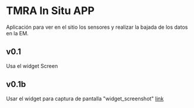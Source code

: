 # TMRA In Situ APP

Aplicación para ver en el sitio los sensores y realizar la bajada de los datos en la EM.

## v0.1

Usa el widget Screen 

## v0.1b
Usar el widget para captura de pantalla "widget_screenshot" [link](https://pub.dev/packages/widget_screenshot)

